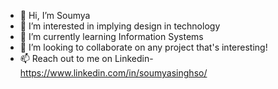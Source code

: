 - 👋 Hi, I’m Soumya
- 👀 I’m interested in implying design in technology
- 🌱 I’m currently learning Information Systems 
- 💞️ I’m looking to collaborate on any project that's interesting!
- 📫 Reach out to me on Linkedin- https://www.linkedin.com/in/soumyasinghso/
<!---
s0umya-s/s0umya-s is a ✨ special ✨ repository because its `README.md` (this file) appears on your GitHub profile.
You can click the Preview link to take a look at your changes.
--->
